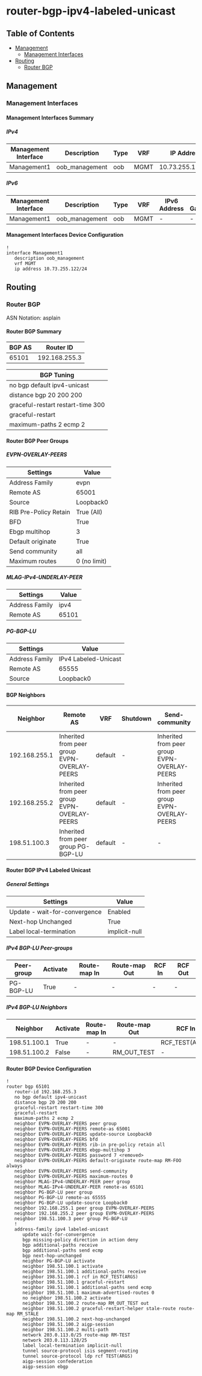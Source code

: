 # router-bgp-ipv4-labeled-unicast

## Table of Contents

- [Management](#management)
  - [Management Interfaces](#management-interfaces)
- [Routing](#routing)
  - [Router BGP](#router-bgp)

## Management

### Management Interfaces

#### Management Interfaces Summary

##### IPv4

| Management Interface | Description | Type | VRF | IP Address | Gateway |
| -------------------- | ----------- | ---- | --- | ---------- | ------- |
| Management1 | oob_management | oob | MGMT | 10.73.255.122/24 | 10.73.255.2 |

##### IPv6

| Management Interface | Description | Type | VRF | IPv6 Address | IPv6 Gateway |
| -------------------- | ----------- | ---- | --- | ------------ | ------------ |
| Management1 | oob_management | oob | MGMT | - | - |

#### Management Interfaces Device Configuration

```eos
!
interface Management1
   description oob_management
   vrf MGMT
   ip address 10.73.255.122/24
```

## Routing

### Router BGP

ASN Notation: asplain

#### Router BGP Summary

| BGP AS | Router ID |
| ------ | --------- |
| 65101 | 192.168.255.3 |

| BGP Tuning |
| ---------- |
| no bgp default ipv4-unicast |
| distance bgp 20 200 200 |
| graceful-restart restart-time 300 |
| graceful-restart |
| maximum-paths 2 ecmp 2 |

#### Router BGP Peer Groups

##### EVPN-OVERLAY-PEERS

| Settings | Value |
| -------- | ----- |
| Address Family | evpn |
| Remote AS | 65001 |
| Source | Loopback0 |
| RIB Pre-Policy Retain | True (All) |
| BFD | True |
| Ebgp multihop | 3 |
| Default originate | True |
| Send community | all |
| Maximum routes | 0 (no limit) |

##### MLAG-IPv4-UNDERLAY-PEER

| Settings | Value |
| -------- | ----- |
| Address Family | ipv4 |
| Remote AS | 65101 |

##### PG-BGP-LU

| Settings | Value |
| -------- | ----- |
| Address Family | IPv4 Labeled-Unicast |
| Remote AS | 65555 |
| Source | Loopback0 |

#### BGP Neighbors

| Neighbor | Remote AS | VRF | Shutdown | Send-community | Maximum-routes | Allowas-in | BFD | RIB Pre-Policy Retain | Route-Reflector Client | Passive | TTL Max Hops |
| -------- | --------- | --- | -------- | -------------- | -------------- | ---------- | --- | --------------------- | ---------------------- | ------- | ------------ |
| 192.168.255.1 | Inherited from peer group EVPN-OVERLAY-PEERS | default | - | Inherited from peer group EVPN-OVERLAY-PEERS | Inherited from peer group EVPN-OVERLAY-PEERS | - | Inherited from peer group EVPN-OVERLAY-PEERS | Inherited from peer group EVPN-OVERLAY-PEERS | - | - | - |
| 192.168.255.2 | Inherited from peer group EVPN-OVERLAY-PEERS | default | - | Inherited from peer group EVPN-OVERLAY-PEERS | Inherited from peer group EVPN-OVERLAY-PEERS | - | Inherited from peer group EVPN-OVERLAY-PEERS | Inherited from peer group EVPN-OVERLAY-PEERS | - | - | - |
| 198.51.100.3 | Inherited from peer group PG-BGP-LU | default | - | - | - | - | - | - | - | - | - |

#### Router BGP IPv4 Labeled Unicast

##### General Settings

| Settings | Value |
| -------- | ----- |
| Update - wait-for-convergence | Enabled |
| Next-hop Unchanged | True |
| Label local-termination | implicit-null |

##### IPv4 BGP-LU Peer-groups

| Peer-group | Activate | Route-map In | Route-map Out | RCF In | RCF Out |
| ---------- | -------- | ------------ | ------------- | ------ | ------- |
| PG-BGP-LU | True | - | - | - | - |

##### IPv4 BGP-LU Neighbors

| Neighbor | Activate | Route-map In | Route-map Out | RCF In | RCF Out |
| -------- | -------- | ------------ | ------------- | ------ | ------- |
| 198.51.100.1 | True | - | - | RCF_TEST(ARGS) | - |
| 198.51.100.2 | False | - | RM_OUT_TEST | - | - |

#### Router BGP Device Configuration

```eos
!
router bgp 65101
   router-id 192.168.255.3
   no bgp default ipv4-unicast
   distance bgp 20 200 200
   graceful-restart restart-time 300
   graceful-restart
   maximum-paths 2 ecmp 2
   neighbor EVPN-OVERLAY-PEERS peer group
   neighbor EVPN-OVERLAY-PEERS remote-as 65001
   neighbor EVPN-OVERLAY-PEERS update-source Loopback0
   neighbor EVPN-OVERLAY-PEERS bfd
   neighbor EVPN-OVERLAY-PEERS rib-in pre-policy retain all
   neighbor EVPN-OVERLAY-PEERS ebgp-multihop 3
   neighbor EVPN-OVERLAY-PEERS password 7 <removed>
   neighbor EVPN-OVERLAY-PEERS default-originate route-map RM-FOO always
   neighbor EVPN-OVERLAY-PEERS send-community
   neighbor EVPN-OVERLAY-PEERS maximum-routes 0
   neighbor MLAG-IPv4-UNDERLAY-PEER peer group
   neighbor MLAG-IPv4-UNDERLAY-PEER remote-as 65101
   neighbor PG-BGP-LU peer group
   neighbor PG-BGP-LU remote-as 65555
   neighbor PG-BGP-LU update-source Loopback0
   neighbor 192.168.255.1 peer group EVPN-OVERLAY-PEERS
   neighbor 192.168.255.2 peer group EVPN-OVERLAY-PEERS
   neighbor 198.51.100.3 peer group PG-BGP-LU
   !
   address-family ipv4 labeled-unicast
      update wait-for-convergence
      bgp missing-policy direction in action deny
      bgp additional-paths receive
      bgp additional-paths send ecmp
      bgp next-hop-unchanged
      neighbor PG-BGP-LU activate
      neighbor 198.51.100.1 activate
      neighbor 198.51.100.1 additional-paths receive
      neighbor 198.51.100.1 rcf in RCF_TEST(ARGS)
      neighbor 198.51.100.1 graceful-restart
      neighbor 198.51.100.1 additional-paths send ecmp
      neighbor 198.51.100.1 maximum-advertised-routes 0
      no neighbor 198.51.100.2 activate
      neighbor 198.51.100.2 route-map RM_OUT_TEST out
      neighbor 198.51.100.2 graceful-restart-helper stale-route route-map RM_STALE
      neighbor 198.51.100.2 next-hop-unchanged
      neighbor 198.51.100.2 aigp-session
      neighbor 198.51.100.2 multi-path
      network 203.0.113.0/25 route-map RM-TEST
      network 203.0.113.128/25
      label local-termination implicit-null
      tunnel source-protocol isis segment-routing
      tunnel source-protocol ldp rcf TEST(ARGS)
      aigp-session confederation
      aigp-session ebgp
```
